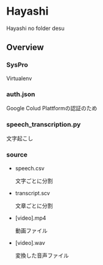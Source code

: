 # Hayashi

Hayashi no folder desu

## Overview
### SysPro

Virtualenv

### auth.json

Google Colud Plattformの認証のため

### speech_transcription.py 

文字起こし

### source
- speech.csv

  文字ごとに分割
  
- transcript.scv 

  文章ごとに分割
  
- [video].mp4

  動画ファイル
  
- [video].wav

  変換した音声ファイル
